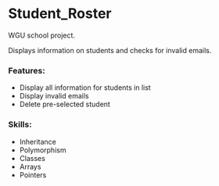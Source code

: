 # Student_Roster
WGU school project.

Displays information on students and checks for invalid emails.

### Features:
-  Display all information for students in list
-  Display invalid emails
-  Delete pre-selected student

### Skills:
-  Inheritance
-  Polymorphism
-  Classes
-  Arrays
-  Pointers
